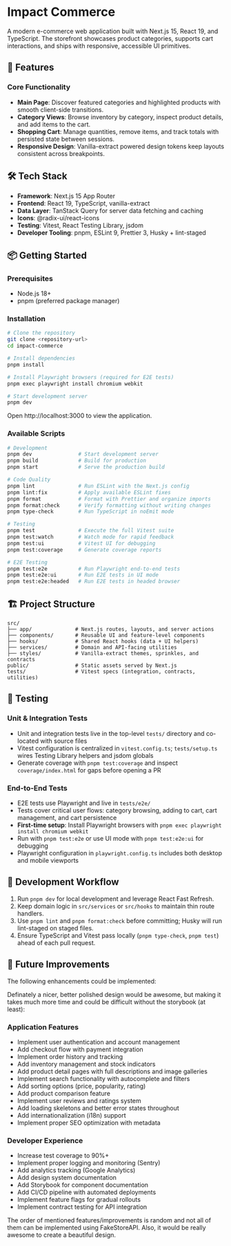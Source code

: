 # Impact Commerce

A modern e-commerce web application built with Next.js 15, React 19, and TypeScript. The storefront showcases product categories, supports cart interactions, and ships with responsive, accessible UI primitives.

## 🚀 Features

### Core Functionality

- **Main Page**: Discover featured categories and highlighted products with smooth client-side transitions.
- **Category Views**: Browse inventory by category, inspect product details, and add items to the cart.
- **Shopping Cart**: Manage quantities, remove items, and track totals with persisted state between sessions.
- **Responsive Design**: Vanilla-extract powered design tokens keep layouts consistent across breakpoints.

## 🛠 Tech Stack

- **Framework**: Next.js 15 App Router
- **Frontend**: React 19, TypeScript, vanilla-extract
- **Data Layer**: TanStack Query for server data fetching and caching
- **Icons**: @radix-ui/react-icons
- **Testing**: Vitest, React Testing Library, jsdom
- **Developer Tooling**: pnpm, ESLint 9, Prettier 3, Husky + lint-staged

## 📦 Getting Started

### Prerequisites

- Node.js 18+
- pnpm (preferred package manager)

### Installation

```bash
# Clone the repository
git clone <repository-url>
cd impact-commerce

# Install dependencies
pnpm install

# Install Playwright browsers (required for E2E tests)
pnpm exec playwright install chromium webkit

# Start development server
pnpm dev
```

Open http://localhost:3000 to view the application.

### Available Scripts

```bash
# Development
pnpm dev               # Start development server
pnpm build             # Build for production
pnpm start             # Serve the production build

# Code Quality
pnpm lint              # Run ESLint with the Next.js config
pnpm lint:fix          # Apply available ESLint fixes
pnpm format            # Format with Prettier and organize imports
pnpm format:check      # Verify formatting without writing changes
pnpm type-check        # Run TypeScript in noEmit mode

# Testing
pnpm test              # Execute the full Vitest suite
pnpm test:watch        # Watch mode for rapid feedback
pnpm test:ui           # Vitest UI for debugging
pnpm test:coverage     # Generate coverage reports

# E2E Testing
pnpm test:e2e          # Run Playwright end-to-end tests
pnpm test:e2e:ui       # Run E2E tests in UI mode
pnpm test:e2e:headed   # Run E2E tests in headed browser
```

## 🏗 Project Structure

```
src/
├── app/              # Next.js routes, layouts, and server actions
├── components/       # Reusable UI and feature-level components
├── hooks/            # Shared React hooks (data + UI helpers)
├── services/         # Domain and API-facing utilities
├── styles/           # Vanilla-extract themes, sprinkles, and contracts
public/               # Static assets served by Next.js
tests/                # Vitest specs (integration, contracts, utilities)
```

## 🧪 Testing

### Unit & Integration Tests

- Unit and integration tests live in the top-level `tests/` directory and co-located with source files
- Vitest configuration is centralized in `vitest.config.ts`; `tests/setup.ts` wires Testing Library helpers and jsdom globals
- Generate coverage with `pnpm test:coverage` and inspect `coverage/index.html` for gaps before opening a PR

### End-to-End Tests

- E2E tests use Playwright and live in `tests/e2e/`
- Tests cover critical user flows: category browsing, adding to cart, cart management, and cart persistence
- **First-time setup**: Install Playwright browsers with `pnpm exec playwright install chromium webkit`
- Run with `pnpm test:e2e` or use UI mode with `pnpm test:e2e:ui` for debugging
- Playwright configuration in `playwright.config.ts` includes both desktop and mobile viewports

## 🔧 Development Workflow

1. Run `pnpm dev` for local development and leverage React Fast Refresh.
2. Keep domain logic in `src/services` or `src/hooks` to maintain thin route handlers.
3. Use `pnpm lint` and `pnpm format:check` before committing; Husky will run lint-staged on staged files.
4. Ensure TypeScript and Vitest pass locally (`pnpm type-check`, `pnpm test`) ahead of each pull request.

## 🚀 Future Improvements

The following enhancements could be implemented:

Definately a nicer, better polished design would be awesome, but making it takes much more time and could be difficult without the storybook (at least):

### Application Features

- Implement user authentication and account management
- Add checkout flow with payment integration
- Implement order history and tracking
- Add inventory management and stock indicators
- Add product detail pages with full descriptions and image galleries
- Implement search functionality with autocomplete and filters
- Add sorting options (price, popularity, rating)
- Add product comparison feature
- Implement user reviews and ratings system
- Add loading skeletons and better error states throughout
- Add internationalization (i18n) support
- Implement proper SEO optimization with metadata

### Developer Experience

- Increase test coverage to 90%+
- Implement proper logging and monitoring (Sentry)
- Add analytics tracking (Google Analytics)
- Add design system documentation
- Add Storybook for component documentation
- Add CI/CD pipeline with automated deployments
- Implement feature flags for gradual rollouts
- Implement contract testing for API integration

The order of mentioned features/improvements is random and not all of them can be implemented using FakeStoreAPI. Also, it would be really awesome to create a beautiful design.
